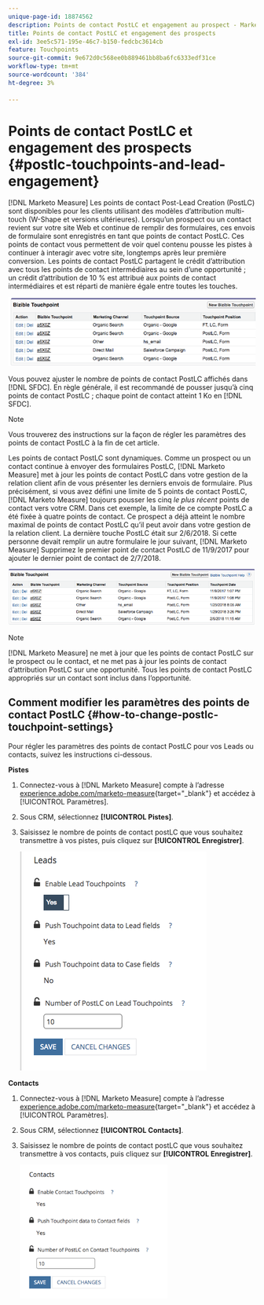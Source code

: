 ```yaml
---
unique-page-id: 18874562
description: Points de contact PostLC et engagement au prospect - Marketo Measure - Documentation du produit
title: Points de contact PostLC et engagement des prospects
exl-id: 3ee5c571-195e-46c7-b150-fedcbc3614cb
feature: Touchpoints
source-git-commit: 9e672d0c568ee0b889461bb8ba6fc6333edf31ce
workflow-type: tm+mt
source-wordcount: '384'
ht-degree: 3%

---
```


# Points de contact PostLC et engagement des prospects {#postlc-touchpoints-and-lead-engagement}

[!DNL Marketo Measure] Les points de contact Post-Lead Creation (PostLC) sont disponibles pour les clients utilisant des modèles d’attribution multi-touch (W-Shape et versions ultérieures). Lorsqu’un prospect ou un contact revient sur votre site Web et continue de remplir des formulaires, ces envois de formulaire sont enregistrés en tant que points de contact PostLC. Ces points de contact vous permettent de voir quel contenu pousse les pistes à continuer à interagir avec votre site, longtemps après leur première conversion. Les points de contact PostLC partagent le crédit d’attribution avec tous les points de contact intermédiaires au sein d’une opportunité ; un crédit d’attribution de 10 % est attribué aux points de contact intermédiaires et est réparti de manière égale entre toutes les touches.

![](assets/1.png)

Vous pouvez ajuster le nombre de points de contact PostLC affichés dans [!DNL SFDC]. En règle générale, il est recommandé de pousser jusqu’à cinq points de contact PostLC ; chaque point de contact atteint 1 Ko en [!DNL SFDC].

>[!NOTE]
>
>Vous trouverez des instructions sur la façon de régler les paramètres des points de contact PostLC à la fin de cet article.

Les points de contact PostLC sont dynamiques. Comme un prospect ou un contact continue à envoyer des formulaires PostLC, [!DNL Marketo Measure] met à jour les points de contact PostLC dans votre gestion de la relation client afin de vous présenter les derniers envois de formulaire. Plus précisément, si vous avez défini une limite de 5 points de contact PostLC, [!DNL Marketo Measure] toujours pousser les cinq _le plus récent_ points de contact vers votre CRM.  Dans cet exemple, la limite de ce compte PostLC a été fixée à quatre points de contact. Ce prospect a déjà atteint le nombre maximal de points de contact PostLC qu’il peut avoir dans votre gestion de la relation client. La dernière touche PostLC était sur 2/6/2018. Si cette personne devait remplir un autre formulaire le jour suivant, [!DNL Marketo Measure] Supprimez le premier point de contact PostLC de 11/9/2017 pour ajouter le dernier point de contact de 2/7/2018.

![](assets/2.png)

>[!NOTE]
>
>[!DNL Marketo Measure] ne met à jour que les points de contact PostLC sur le prospect ou le contact, et ne met pas à jour les points de contact d’attribution PostLC sur une opportunité. Tous les points de contact PostLC appropriés sur un contact sont inclus dans l’opportunité.

## Comment modifier les paramètres des points de contact PostLC {#how-to-change-postlc-touchpoint-settings}

Pour régler les paramètres des points de contact PostLC pour vos Leads ou contacts, suivez les instructions ci-dessous.

**Pistes**

1. Connectez-vous à [!DNL Marketo Measure] compte à l’adresse [experience.adobe.com/marketo-measure](https://experience.adobe.com/marketo-measure){target="_blank"} et accédez à [!UICONTROL Paramètres].

1. Sous CRM, sélectionnez **[!UICONTROL Pistes]**.

1. Saisissez le nombre de points de contact postLC que vous souhaitez transmettre à vos pistes, puis cliquez sur **[!UICONTROL Enregistrer]**.

   ![](assets/3.png)

**Contacts**

1. Connectez-vous à [!DNL Marketo Measure] compte à l’adresse [experience.adobe.com/marketo-measure](https://experience.adobe.com/marketo-measure){target="_blank"} et accédez à [!UICONTROL Paramètres].

1. Sous CRM, sélectionnez **[!UICONTROL Contacts]**.

1. Saisissez le nombre de points de contact postLC que vous souhaitez transmettre à vos contacts, puis cliquez sur **[!UICONTROL Enregistrer]**.

   ![](assets/4.png)
